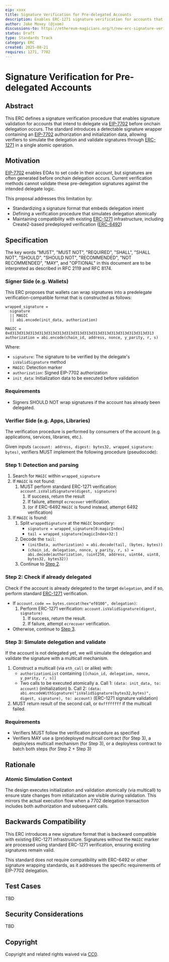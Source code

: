 ```yaml
---
eip: xxxx
title: Signature Verification for Pre-delegated Accounts
description: Enables ERC-1271 signature verification for accounts that intend to delegate via EIP-7702 before the delegation occurs onchain
author: Jake Moxey (@jxom)
discussions-to: https://ethereum-magicians.org/t/new-erc-signature-verification-for-pre-delegated-accounts/25201
status: Draft
type: Standards Track
category: ERC
created: 2025-08-21
requires: 1271, 7702
---
```


# Signature Verification for Pre-delegated Accounts

## Abstract

This ERC defines a signature verification procedure that enables signature validation for accounts that intend to delegate via [EIP-7702](https://eips.ethereum.org/EIPS/eip-7702) before onchain delegation occurs. The standard introduces a detectable signature wrapper containing an [EIP-7702](https://eips.ethereum.org/EIPS/eip-7702) authorization and initialization data, allowing verifiers to simulate the delegation and validate signatures through [ERC-1271](https://eips.ethereum.org/EIPS/eip-1271) in a single atomic operation.

## Motivation

[EIP-7702](https://eips.ethereum.org/EIPS/eip-7702) enables EOAs to set code in their account, but signatures are often generated before onchain delegation occurs. Current verification methods cannot validate these pre-delegation signatures against the intended delegate logic.

This proposal addresses this limitation by:

- Standardizing a signature format that embeds delegation intent
- Defining a verification procedure that simulates delegation atomically
- Maintaining compatibility with existing [ERC-1271](https://eips.ethereum.org/EIPS/eip-1271) infrastructure, including Create2-based predeployed verification ([ERC-6492](https://eips.ethereum.org/EIPS/eip-6492))

## Specification

The key words "MUST", "MUST NOT", "REQUIRED", "SHALL", "SHALL NOT", "SHOULD", "SHOULD NOT", "RECOMMENDED", "NOT RECOMMENDED", "MAY", and "OPTIONAL" in this document are to be interpreted as described in RFC 2119 and RFC 8174.

### Signer Side (e.g. Wallets)

This ERC proposes that wallets can wrap signatures into a predelegate verification-compatible format that is constructed as follows:

```solidity
wrapped_signature =
  signature
  || MAGIC
  || abi.encode(init_data, authorization)

MAGIC = 0xd313d313d313d313d313d313d313d313d313d313d313d313d313d313d313d313
authorization = abi.encode(chain_id, address, nonce, y_parity, r, s)
```

Where:

- `signature`: The signature to be verified by the delegate's `isValidSignature` method
- `MAGIC`: Detection marker
- `authorization`: Signed EIP-7702 authorization
- `init_data`: Initialization data to be executed before validation

### Requirements

- Signers SHOULD NOT wrap signatures if the account has already been delegated.

### Verifier Side (e.g. Apps, Libraries)

The verification procedure is performed by consumers of the account (e.g. applications, services, libraries, etc.).

Given inputs `(account: address, digest: bytes32, wrapped_signature: bytes)`, verifiers MUST implement the following procedure (pseudocode):

### Step 1: Detection and parsing

1. Search for `MAGIC` within `wrapped_signature`
2. If `MAGIC` is not found:
    1. MUST perform standard ERC-1271 verification: `account.isValidSignature(digest, signature)` 
        1. If success, return the result
        2. If failure, attempt `ecrecover` verification.
        3. (or if ERC-6492 `MAGIC` is found instead, attempt 6492 verification)
3. If `MAGIC` is found:
    1. Split `wrappedSignature` at the `MAGIC` boundary:
        - `signature = wrapped_signature[0:magicIndex]`
        - `tail = wrapped_signature[magicIndex+32:]`
    2. Decode the `tail`:
        - `(initData, authorization) = abi.decode(tail, (bytes, bytes))`
        - `(chain_id, delegation, nonce, y_parity, r, s) = abi.decode(authorization, (uint256, address, uint64, uint8, bytes32, bytes32))`
    3. Continue to [Step 2](#step-2-check-if-already-delegated).

### Step 2: Check if already delegated

Check if the account is already delegated to the target `delegation`, and if so, perform standard [ERC-1271](https://eips.ethereum.org/EIPS/eip-1271) verification.

- If `account.code == bytes.concat(hex"ef0100", delegation)`:
    1. Perform ERC-1271 verification: `account.isValidSignature(digest, signature)` 
        1. If success, return the result. 
        2. If failure, attempt `ecrecover` verification. 
- Otherwise, continue to [Step 3](#step-3-simulate-delegation-and-validate).

### Step 3: Simulate delegation and validate

If the account is not delegated yet, we will simulate the delegation and validate the signature with a multicall mechanism.

1. Construct a multicall (via `eth_call` or alike) with:
    - `authorizationList` containing `[[chain_id, delegation, nonce, y_parity, r, s]]`
    - Two calls to be executed atomically
    a. Call 1: `(data: init_data, to: account)` (initialization)
    b. Call 2: `(data: abi.encodeWithSignature("isValidSignature(bytes32,bytes)", digest, signature), to: account)` (ERC-1271 signature validation)
2. MUST return result of the second call, or `0xffffffff` if the multicall failed.

### Requirements

- Verifiers MUST follow the verification procedure as specified
- Verifiers MAY use a (pre)deployed multicall contract (for Step 3), a deployless multicall mechanism (for Step 3), or a deployless contract to batch both steps (for Step 2 + Step 3)

## Rationale

### Atomic Simulation Context

The design executes initialization and validation atomically (via multicall) to ensure state changes from initialization are visible during validation. This mirrors the actual execution flow when a 7702 delegation transaction includes both authorization and subsequent calls.

## Backwards Compatibility

This ERC introduces a new signature format that is backward compatible with existing ERC-1271 infrastructure. Signatures without the `MAGIC` marker are processed using standard ERC-1271 verification, ensuring existing signatures remain valid.

This standard does not require compatibility with ERC-6492 or other signature wrapping standards, as it addresses the specific requirements of EIP-7702 delegation.

## Test Cases

TBD

## Security Considerations

TBD

## Copyright

Copyright and related rights waived via [CC0](https://www.notion.so/LICENSE.md).